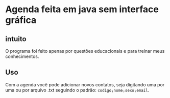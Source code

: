 # Agenda feita em java sem interface gráfica
## intuito
O programa foi feito apenas por questões educacionais e para treinar meus conhecimentos.

## Uso
Com a agenda você pode adicionar novos contatos, seja digitando uma por uma ou por arquivo .txt seguindo o padrão: `codigo;nome;sexo;email`.

